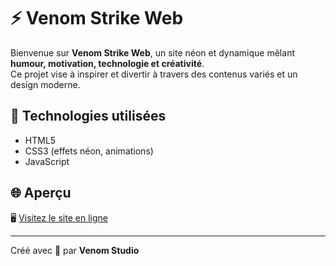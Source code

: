 # ⚡ Venom Strike Web

Bienvenue sur **Venom Strike Web**, un site néon et dynamique mêlant **humour, motivation, technologie et créativité**.  
Ce projet vise à inspirer et divertir à travers des contenus variés et un design moderne.

## 🧠 Technologies utilisées
- HTML5  
- CSS3 (effets néon, animations)  
- JavaScript  

## 🌐 Aperçu
🖥️ [Visitez le site en ligne](https://casanova.github.io/venom-strike-web/)

---

Créé avec 💜 par **Venom Studio**
